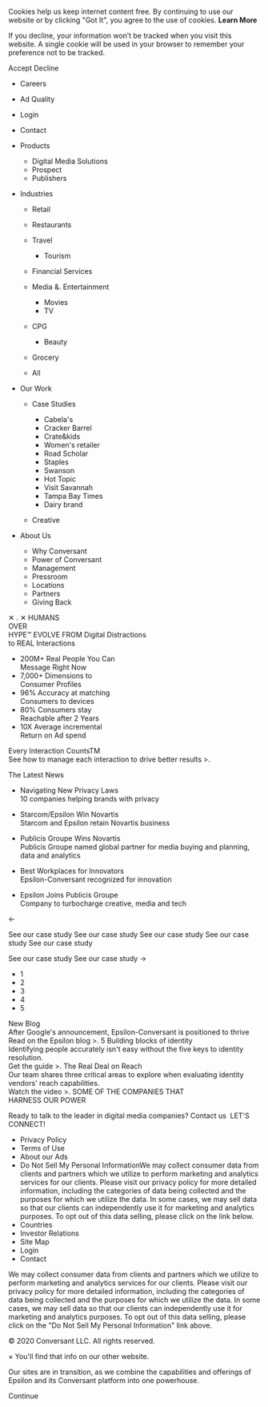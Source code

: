 Cookies help us keep internet content free. By continuing to use our website or by clicking "Got It", you agree to the use of cookies. **Learn More**

If you decline, your information won’t be tracked when you visit this website. A single cookie will be used in your browser to remember your preference not to be tracked.

Accept Decline

*   Careers
*   Ad Quality
*   Login
*   Contact

*   Products
    
    *   Digital Media Solutions
    *   Prospect
    *   Publishers
    
*   Industries
    
    *   Retail
    *   Restaurants
    *   Travel
        
        *   Tourism
        
    *   Financial Services
    *   Media &. Entertainment
        
        *   Movies
        *   TV
        
    *   CPG
        
        *   Beauty
        
    *   Grocery
    *   All
    
*   Our Work
    
    *   Case Studies
        
        *   Cabela's
        *   Cracker Barrel
        *   Crate&kids
        *   Women's retailer
        *   Road Scholar
        *   Staples
        *   Swanson
        *   Hot Topic
        *   Visit Savannah
        *   Tampa Bay Times
        *   Dairy brand
        
    *   Creative
    
*   About Us
    
    *   Why Conversant
    *   Power of Conversant
    *   Management
    *   Pressroom
    *   Locations
    *   Partners
    *   Giving Back
    

✕ <iframe src="https://www.googletagmanager.com/ns.html?id=GTM-5F8LTBG" height="0" width="0" style="display:none;visibility:hidden"></iframe>. ✕ HUMANS  
OVER  
HYPE™ EVOLVE FROM Digital Distractions  
to REAL Interactions

*   200M+ Real People You Can  
    Message Right Now
*   7,000+ Dimensions to  
    Consumer Profiles
*   96% Accuracy at matching  
    Consumers to devices
*   80% Consumers stay  
    Reachable after 2 Years
*   10X Average incremental  
    Return on Ad spend

Every Interaction CountsTM  
See how to manage each interaction to drive better results >.

The Latest News

*   Navigating New Privacy Laws  
    10 companies helping brands with privacy  
    
*   Starcom/Epsilon Win Novartis  
    Starcom and Epsilon retain Novartis business  
    
*   Publicis Groupe Wins Novartis  
    Publicis Groupe named global partner for media buying and planning, data and analytics  
    
*   Best Workplaces for Innovators  
    Epsilon-Conversant recognized for innovation  
    
*   Epsilon Joins Publicis Groupe  
    Company to turbocharge creative, media and tech

←

See our case study See our case study See our case study See our case study See our case study

See our case study See our case study →

*   1
*   2
*   3
*   4
*   5

New Blog  
After Google's announcement, Epsilon-Conversant is positioned to thrive  
Read on the Epsilon blog >. 5 Building blocks of identity  
Identifying people accurately isn't easy without the five keys to identity resolution.  
Get the guide >. The Real Deal on Reach  
Our team shares three critical areas to explore when evaluating identity vendors' reach capabilities.  
Watch the video >. SOME OF THE COMPANIES THAT  
HARNESS OUR POWER

Ready to talk to the leader in digital media companies? Contact us  LET'S CONNECT!

*   Privacy Policy
*   Terms of Use
*   About our Ads
*   Do Not Sell My Personal InformationWe may collect consumer data from clients and partners which we utilize to perform marketing and analytics services for our clients. Please visit our privacy policy for more detailed information, including the categories of data being collected and the purposes for which we utilize the data. In some cases, we may sell data so that our clients can independently use it for marketing and analytics purposes. To opt out of this data selling, please click on the link below.
*   Countries
*   Investor Relations
*   Site Map
*   Login
*   Contact

We may collect consumer data from clients and partners which we utilize to perform marketing and analytics services for our clients. Please visit our privacy policy for more detailed information, including the categories of data being collected and the purposes for which we utilize the data. In some cases, we may sell data so that our clients can independently use it for marketing and analytics purposes. To opt out of this data selling, please click on the "Do Not Sell My Personal Information" link above.

© 2020 Conversant LLC. All rights reserved.

× You'll find that info on our other website.

Our sites are in transition, as we combine the capabilities and offerings of Epsilon and its Conversant platform into one powerhouse.

Continue